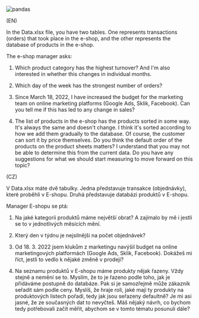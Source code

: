 ![pandas](https://raw.githubusercontent.com/janfilips/SandBox/main/learning-pandas/docs/pandas.png)

(EN)

In the Data.xlsx file, you have two tables. One represents transactions (orders) that took place in the e-shop, and the other represents the database of products in the e-shop.

The e-shop manager asks:

1. Which product category has the highest turnover? And I'm also interested in whether this changes in individual months.

2. Which day of the week has the strongest number of orders?

3. Since March 18, 2022, I have increased the budget for the marketing team on online marketing platforms (Google Ads, Sklik, Facebook). Can you tell me if this has led to any change in sales?

4. The list of products in the e-shop has the products sorted in some way. It's always the same and doesn't change. I think it's sorted according to how we add them gradually to the database. Of course, the customer can sort it by price themselves. Do you think the default order of the products on the product sheets matters? I understand that you may not be able to determine this from the current data. Do you have any suggestions for what we should start measuring to move forward on this topic?


(CZ)

V Data.xlsx máte dvě tabulky. Jedna představuje transakce (objednávky), které proběhli v E-shopu. Druhá představuje databázi produktů v E-shopu.

Manager E-shopu se ptá:

1. Na jaké kategorii produktů máme největší obrat? A zajímalo by mě i jestli se to v jednotlivých měsících mění.

2. Který den v týdnu je nejsilnější na počet objednávek?
3. Od 18. 3. 2022 jsem klukům z marketingu navýšil budget na online marketingových platformách (Google Ads, Sklik, Facebook). Dokážeš mi říct, jestli to vedlo k nějaké změně v prodeji?
4. Na seznamu produktů v E-shopu máme produkty nějak řazeny. Vždy stejně a nemění se to. Myslím, že to je řazeno podle toho, jak je přidáváme postupně do databáze. Pak si je samozřejmě může zákazník seřadit sám podle ceny. Myslíš, že hraje roli, jaké mají ty produkty na produktových listech pořadí, tedy jak jsou seřazeny defaultně? Je mi asi jasné, že ze současných dat to nevyčteš. Máš nějaký návrh, co bychom tedy potřebovali začít měřit, abychom se v tomto tématu posunuli dále?


